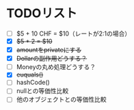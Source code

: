 # TODOリスト
 - [ ] $5 + 10 CHF = $10（レートが2:1の場合）
 - [x] ~~$5 * 2 = $10~~
 - [x] ~~amountをprivateにする~~
 - [x] ~~Dollarの副作用どうする？~~
 - [ ] Moneyの丸め処理どうする？
 - [x] ~~euquals()~~
 - [ ] hashCode()
 - [ ] nullとの等価性比較
 - [ ] 他のオブジェクトとの等価性比較